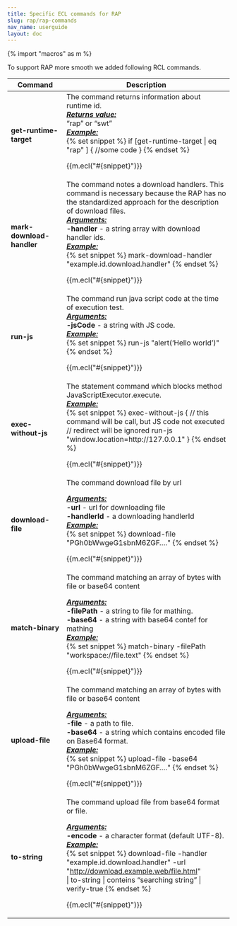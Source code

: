 ```yaml
---
title: Specific ECL commands for RAP
slug: rap/rap-commands
nav_name: userguide
layout: doc
---
```


{% import "macros" as m %}

To support RAP more smooth we added following RCL commands.

<div class="beforeTable">
</div>
<table class="info" width="800" >
	<thead>
		<tr>
			<th>Command</th>
			<th>Description</th>
		</tr>
	</thead>
	<tbody>
		<tr>
			<td width="25%"><b>get-runtime-target</b></td>
			<td>The command returns information about runtime id.<br>
			<b><i><u>Returns value:</u></i></b><br>
             “rap” or “swt”<br>
   <b><i><u>Example:</u></i></b><br>
   {% set snippet %}
if [get-runtime-target | eq "rap" ] {
   //some code
}
{% endset %}

{{m.ecl("#{snippet}")}}
			
</td></tr>

<tr>
			<td><b>mark-download-handler</b></td>
			<td>The command notes a download handlers. This command is necessary because the RAP has no the standardized approach for the description of download files. 
<br>
			<b><i><u>Arguments:</u></i></b><br>
             <b>-handler</b> - a string array with download handler ids.
<br>
   <b><i><u>Example:</u></i></b><br>
   {% set snippet %}
mark-download-handler "example.id.download.handler"
{% endset %}

{{m.ecl("#{snippet}")}}
			
</td></tr>

<tr>
			<td><b>run-js</b></td>
			<td>The command run java script code at the time of execution test.

<br>
			<b><i><u>Arguments:</u></i></b><br>
             <b>-jsCode</b> - a string with JS code.

<br>
   <b><i><u>Example:</u></i></b><br>
   {% set snippet %}
run-js "alert(‘Hello world’)"
{% endset %}

{{m.ecl("#{snippet}")}}
			
</td></tr>

<tr>
			<td><b>exec-without-js</b></td>
			<td>The statement command which blocks method JavaScriptExecutor.execute.

<br>
   <b><i><u>Example:</u></i></b><br>
   {% set snippet %}
exec-without-js {
   // this command will be call, but JS code not executed
   // redirect will be ignored
   run-js "window.location=http://127.0.0.1"  
}
{% endset %}

{{m.ecl("#{snippet}")}}
			
</td></tr>

<tr>
			<td><b>download-file</b></td>
			<td>The command download file by url

<br>

<b><i><u>Arguments:</u></i></b><br>
             <b>-url</b> - url for downloading file <br>
             <b>-handlerId</b> - a downloading handlerId <br>
   <b><i><u>Example:</u></i></b><br>
   {% set snippet %}
download-file "PGh0bWwgeG1sbnM6ZGF…."
{% endset %}

{{m.ecl("#{snippet}")}}
			
</td></tr>


<tr>
			<td><b>match-binary</b></td>
			<td>The command matching an array of bytes with file or base64 content

<br>

<b><i><u>Arguments:</u></i></b><br>
             <b>-filePath</b> - a string to file for mathing. <br>
             <b>-base64</b> - a string with base64 contef for mathing <br>
   <b><i><u>Example:</u></i></b><br>
   {% set snippet %}
match-binary
   -filePath "workspace://file.text"
{% endset %}

{{m.ecl("#{snippet}")}}
			
</td></tr>

<tr>
			<td><b>upload-file</b></td>
			<td>The command matching an array of bytes with file or base64 content

<br>

<b><i><u>Arguments:</u></i></b><br>
             <b>-file</b> - a path to file. <br>
             <b>-base64</b> - a string which contains encoded file on Base64  format. <br>
   <b><i><u>Example:</u></i></b><br>
   {% set snippet %}
upload-file -base64 "PGh0bWwgeG1sbnM6ZGF…."
{% endset %}

{{m.ecl("#{snippet}")}}
			
</td></tr>

<tr>
			<td><b>to-string</b></td>
			<td>The command upload file from base64 format or file.

<br>

<b><i><u>Arguments:</u></i></b><br>
             <b>-encode</b> - a character format (default UTF-8). <br>
   <b><i><u>Example:</u></i></b><br>
   {% set snippet %}
download-file -handler "example.id.download.handler" 
-url "http://download.example.web/file.html"  
| to-string | conteins “searching string” | verify-true
{% endset %}

{{m.ecl("#{snippet}")}}
			
</td></tr>

</tbody></table>
